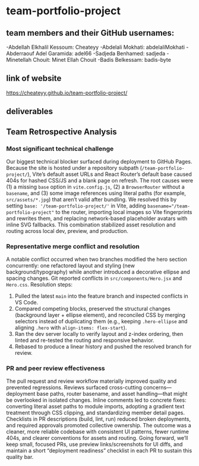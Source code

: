 # team-portfolio-project

## team members and their GitHub usernames:

-Abdellah Elkhalil Kessoum: Cheateyy
-Abdelali Mokhati: abdelaliMokhati
-Abderraouf Adel Garamida: adel66
-Sadjeda Benhamed: sadjeda
-Minetellah Chouit: Minet Ellah Chouit
-Badis Belkessam: badis-byte

## link of website
https://cheateyy.github.io/team-portfolio-project/

## deliverables

## Team Retrospective Analysis

### Most significant technical challenge
Our biggest technical blocker surfaced during deployment to GitHub Pages. Because the site is hosted under a repository subpath (`/team-portfolio-project/`), Vite’s default asset URLs and React Router’s default base caused 404s for hashed CSS/JS and a blank page on refresh. The root causes were (1) a missing `base` option in `vite.config.js`, (2) a `BrowserRouter` without a `basename`, and (3) some image references using literal paths (for example, `src/assets/*.jpg`) that aren’t valid after bundling. We resolved this by setting `base: '/team-portfolio-project/'` in Vite, adding `basename="/team-portfolio-project"` to the router, importing local images so Vite fingerprints and rewrites them, and replacing network-based placeholder avatars with inline SVG fallbacks. This combination stabilized asset resolution and routing across local dev, preview, and production.

### Representative merge conflict and resolution
A notable conflict occurred when two branches modified the hero section concurrently: one refactored layout and styling (new background/typography) while another introduced a decorative ellipse and spacing changes. Git reported conflicts in `src/components/Hero.jsx` and `Hero.css`. Resolution steps:
1. Pulled the latest `main` into the feature branch and inspected conflicts in VS Code.
2. Compared competing blocks, preserved the structural changes (background layer + ellipse element), and reconciled CSS by merging selectors instead of duplicating them (e.g., keeping `.hero-ellipse` and aligning `.hero` with `align-items: flex-start`).
3. Ran the dev server locally to verify layout and z-index ordering, then linted and re-tested the routing and responsive behavior.
4. Rebased to produce a linear history and pushed the resolved branch for review.

### PR and peer review effectiveness
The pull request and review workflow materially improved quality and prevented regressions. Reviews surfaced cross-cutting concerns—deployment base paths, router basename, and asset handling—that might be overlooked in isolated changes. Inline comments led to concrete fixes: converting literal asset paths to module imports, adopting a gradient text treatment through CSS clipping, and standardizing member detail pages. Checklists in PR descriptions (build, lint, run) reduced broken deployments, and required approvals promoted collective ownership. The outcome was a cleaner, more reliable codebase with consistent UI patterns, fewer runtime 404s, and clearer conventions for assets and routing. Going forward, we’ll keep small, focused PRs, use preview links/screenshots for UI diffs, and maintain a short “deployment readiness” checklist in each PR to sustain this quality bar.